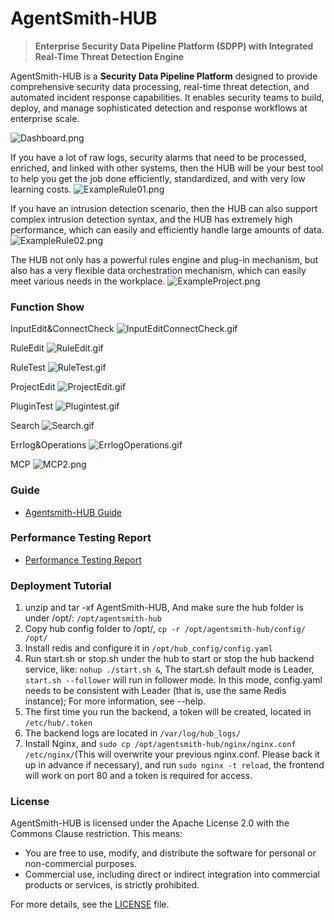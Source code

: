 # AgentSmith-HUB

> **Enterprise Security Data Pipeline Platform (SDPP) with Integrated Real-Time Threat Detection Engine**

AgentSmith-HUB is a **Security Data Pipeline Platform** designed to provide comprehensive security data processing, real-time threat detection, and automated incident response capabilities. It enables security teams to build, deploy, and manage sophisticated detection and response workflows at enterprise scale.

![Dashboard.png](docs/png/Dashboard.png)

If you have a lot of raw logs, security alarms that need to be processed, enriched, and linked with other systems, then the HUB will be your best tool to help you get the job done efficiently, standardized, and with very low learning costs.
![ExampleRule01.png](docs/png/ExampleRule01.png)

If you have an intrusion detection scenario, then the HUB can also support complex intrusion detection syntax, and the HUB has extremely high performance, which can easily and efficiently handle large amounts of data.
![ExampleRule02.png](docs/png/ExampleRule02.png)

The HUB not only has a powerful rules engine and plug-in mechanism, but also has a very flexible data orchestration mechanism, which can easily meet various needs in the workplace.
![ExampleProject.png](docs/png/ExampleProject.png)

### Function Show
InputEdit&ConnectCheck
![InputEditConnectCheck.gif](docs/GIF/InputEditConnectCheck.gif)

RuleEdit
![RuleEdit.gif](docs/GIF/RuleEdit.gif)

RuleTest
![RuleTest.gif](docs/GIF/RuleTest.gif)

ProjectEdit
![ProjectEdit.gif](docs/GIF/ProjectEdit.gif)

PluginTest
![Plugintest.gif](docs/GIF/Plugintest.gif)

Search
![Search.gif](docs/GIF/Search.gif)

Errlog&Operations
![ErrlogOperations.gif](docs/GIF/ErrlogOperations.gif)

MCP
![MCP2.png](docs/png/MCP2.png)


### Guide
* [Agentsmith-HUB Guide](docs/agentsmith-hub-guide.md)


### Performance Testing Report
* [Performance Testing Report](docs/performance-testing-report.md)


### Deployment Tutorial

1. unzip and tar -xf AgentSmith-HUB, And make sure the hub folder is under /opt/: `/opt/agentsmith-hub`
2. Copy hub config folder to /opt/, `cp -r /opt/agentsmith-hub/config/ /opt/`
3. Install redis and configure it in `/opt/hub_config/config.yaml`
4. Run start.sh or stop.sh under the hub to start or stop the hub backend service, like: `nohup ./start.sh &`, The start.sh default mode is Leader, `start.sh --follower` will run in follower mode. In this mode, config.yaml needs to be consistent with Leader (that is, use the same Redis instance); For more information, see --help.
5. The first time you run the backend, a token will be created, located in `/etc/hub/.token`
6. The backend logs are located in `/var/log/hub_logs/`
7. Install Nginx, and `sudo cp /opt/agentsmith-hub/nginx/nginx.conf /etc/nginx/`(This will overwrite your previous nginx.conf. Please back it up in advance if necessary), and run `sudo nginx -t reload`, the frontend will work on port 80 and a token is required for access.

### License

AgentSmith-HUB is licensed under the Apache License 2.0 with the Commons Clause restriction. This means:

- You are free to use, modify, and distribute the software for personal or non-commercial purposes.
- Commercial use, including direct or indirect integration into commercial products or services, is strictly prohibited.

For more details, see the [LICENSE](./LICENSE) file.

